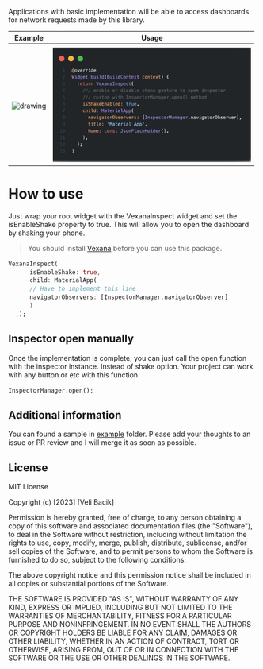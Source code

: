 Applications with basic implementation will be able to access dashboards for network requests made by this library.

| Example    | Usage |
| -------- | ------- |
| <!-- ![inspector](./github/inspect.gif) -->
<img src="./github/inspect.gif" alt="drawing" width="200"/>  | <img src="./github/example.png" alt="drawing" width="400"/>  | 

  


# How to use

Just wrap your root widget with the VexanaInspect widget and set the isEnableShake property to true. This will allow you to open the dashboard by shaking your phone.

> You should install [Vexana](https://pub.dev/packages/vexana) before you can use this package.

```dart
VexanaInspect(
      isEnableShake: true,
      child: MaterialApp(
      // Have to implement this line
      navigatorObservers: [InspectorManager.navigatorObserver]
      )
  ,);
```


## Inspector open manually 

Once the implementation is complete, you can just call the open function with the inspector instance. Instead of shake option. 
Your project can work with any button or etc with this function.

```dart
InspectorManager.open();
```

## Additional information

You can found a sample in [example](example/lib/main.dart) folder.
Please add your thoughts to an issue or PR review and I will merge it as soon as possible.

## License

MIT License

Copyright (c) [2023] [Veli Bacik]

Permission is hereby granted, free of charge, to any person obtaining a copy
of this software and associated documentation files (the "Software"), to deal
in the Software without restriction, including without limitation the rights
to use, copy, modify, merge, publish, distribute, sublicense, and/or sell
copies of the Software, and to permit persons to whom the Software is
furnished to do so, subject to the following conditions:

The above copyright notice and this permission notice shall be included in all
copies or substantial portions of the Software.

THE SOFTWARE IS PROVIDED "AS IS", WITHOUT WARRANTY OF ANY KIND, EXPRESS OR
IMPLIED, INCLUDING BUT NOT LIMITED TO THE WARRANTIES OF MERCHANTABILITY,
FITNESS FOR A PARTICULAR PURPOSE AND NONINFRINGEMENT. IN NO EVENT SHALL THE
AUTHORS OR COPYRIGHT HOLDERS BE LIABLE FOR ANY CLAIM, DAMAGES OR OTHER
LIABILITY, WHETHER IN AN ACTION OF CONTRACT, TORT OR OTHERWISE, ARISING FROM,
OUT OF OR IN CONNECTION WITH THE SOFTWARE OR THE USE OR OTHER DEALINGS IN THE
SOFTWARE.
